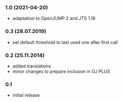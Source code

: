 ### 1.0 (2021-04-20)
- adaptation to OpenJUMP 2 and JTS 1.18

### 0.3 (28.07.2019)
- set default threshold to last used one after first call

### 0.2 (25.11.2014)
- added translations
- minor changes to prepare inclusion in OJ PLUS

### 0.1
- initial release